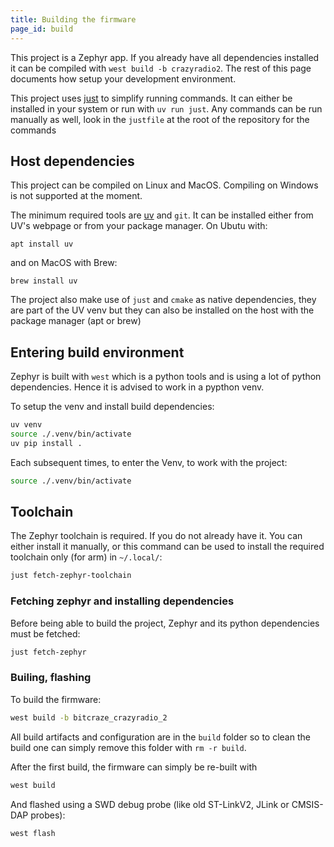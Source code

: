 ```yaml
---
title: Building the firmware
page_id: build
---
```


This project is a Zephyr app. If you already have all dependencies installed it can be compiled with `west build -b crazyradio2`.
The rest of this page documents how setup your development environment.

This project uses [just](https://github.com/casey/just?tab=readme-ov-file#just) to simplify running commands. It can either be installed in your system or run with `uv run just`. Any commands can be run manually as well, look in the `justfile` at the root of the repository for the commands

## Host dependencies

This project can be compiled on Linux and MacOS. Compiling on Windows is not supported at the moment.

The minimum required tools are [uv](https://docs.astral.sh/uv/) and `git`. It can be installed either from UV's webpage or from your package manager. On Ubutu with:
```
apt install uv
```

and on MacOS with Brew:
```
brew install uv
```

The project also make use of `just` and `cmake` as native dependencies, they are part of the UV venv but they can also be installed on the host with the package manager (apt or brew)

## Entering build environment

Zephyr is built with `west` which is a python tools and is using a lot of python dependencies. Hence it is advised to work in a pypthon venv.

To setup the venv and install build dependencies:
``` bash
uv venv
source ./.venv/bin/activate
uv pip install .
```

Each subsequent times, to enter the Venv, to work with the project:
``` bash
source ./.venv/bin/activate
```

## Toolchain

The Zephyr toolchain is required. If you do not already have it. You can either install it manually, or this command can be used to install the required toolchain only (for arm) in `~/.local/`:

``` bash
just fetch-zephyr-toolchain
```

### Fetching zephyr and installing dependencies

Before being able to build the project, Zephyr and its python dependencies must be fetched:

``` bash
just fetch-zephyr
```

### Builing, flashing

To build the firmware:
```bash
west build -b bitcraze_crazyradio_2
```

All build artifacts and configuration are in the `build` folder so to clean the build one can simply remove this folder with `rm -r build`.

After the first build, the firmware can simply be re-built with
```bash
west build
```

And flashed using a SWD debug probe (like old ST-LinkV2, JLink or CMSIS-DAP probes):
```bash
west flash
```
